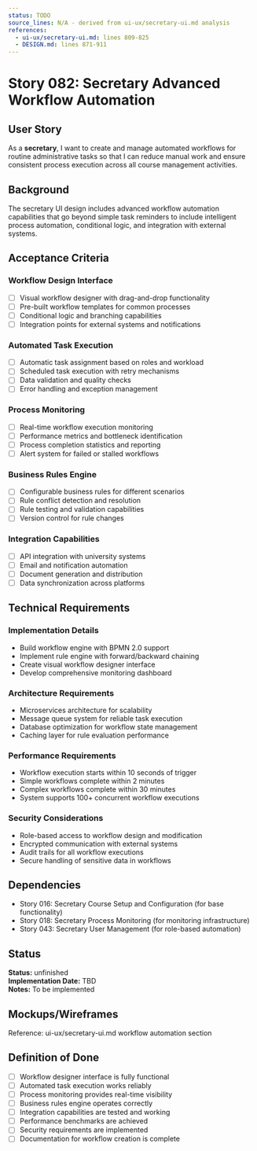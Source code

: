 ```yaml
---
status: TODO
source_lines: N/A - derived from ui-ux/secretary-ui.md analysis
references:
  - ui-ux/secretary-ui.md: lines 809-825
  - DESIGN.md: lines 871-911
---
```


# Story 082: Secretary Advanced Workflow Automation

## User Story
As a **secretary**, I want to create and manage automated workflows for routine administrative tasks so that I can reduce manual work and ensure consistent process execution across all course management activities.

## Background
The secretary UI design includes advanced workflow automation capabilities that go beyond simple task reminders to include intelligent process automation, conditional logic, and integration with external systems.

## Acceptance Criteria

### Workflow Design Interface
- [ ] Visual workflow designer with drag-and-drop functionality
- [ ] Pre-built workflow templates for common processes
- [ ] Conditional logic and branching capabilities
- [ ] Integration points for external systems and notifications

### Automated Task Execution
- [ ] Automatic task assignment based on roles and workload
- [ ] Scheduled task execution with retry mechanisms
- [ ] Data validation and quality checks
- [ ] Error handling and exception management

### Process Monitoring
- [ ] Real-time workflow execution monitoring
- [ ] Performance metrics and bottleneck identification
- [ ] Process completion statistics and reporting
- [ ] Alert system for failed or stalled workflows

### Business Rules Engine
- [ ] Configurable business rules for different scenarios
- [ ] Rule conflict detection and resolution
- [ ] Rule testing and validation capabilities
- [ ] Version control for rule changes

### Integration Capabilities
- [ ] API integration with university systems
- [ ] Email and notification automation
- [ ] Document generation and distribution
- [ ] Data synchronization across platforms

## Technical Requirements

### Implementation Details
- Build workflow engine with BPMN 2.0 support
- Implement rule engine with forward/backward chaining
- Create visual workflow designer interface
- Develop comprehensive monitoring dashboard

### Architecture Requirements
- Microservices architecture for scalability
- Message queue system for reliable task execution
- Database optimization for workflow state management
- Caching layer for rule evaluation performance

### Performance Requirements
- Workflow execution starts within 10 seconds of trigger
- Simple workflows complete within 2 minutes
- Complex workflows complete within 30 minutes
- System supports 100+ concurrent workflow executions

### Security Considerations
- Role-based access to workflow design and modification
- Encrypted communication with external systems
- Audit trails for all workflow executions
- Secure handling of sensitive data in workflows

## Dependencies
- Story 016: Secretary Course Setup and Configuration (for base functionality)
- Story 018: Secretary Process Monitoring (for monitoring infrastructure)
- Story 043: Secretary User Management (for role-based automation)


## Status
**Status:** unfinished  
**Implementation Date:** TBD  
**Notes:** To be implemented
## Mockups/Wireframes
Reference: ui-ux/secretary-ui.md workflow automation section

## Definition of Done
- [ ] Workflow designer interface is fully functional
- [ ] Automated task execution works reliably
- [ ] Process monitoring provides real-time visibility
- [ ] Business rules engine operates correctly
- [ ] Integration capabilities are tested and working
- [ ] Performance benchmarks are achieved
- [ ] Security requirements are implemented
- [ ] Documentation for workflow creation is complete